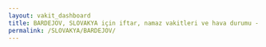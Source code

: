 ```yaml
---
layout: vakit_dashboard
title: BARDEJOV, SLOVAKYA için iftar, namaz vakitleri ve hava durumu - ilçe/eyalet seç
permalink: /SLOVAKYA/BARDEJOV/
---
```


<script type="text/javascript">
  var GLOBAL_COUNTRY = 'SLOVAKYA';
  var GLOBAL_CITY = 'BARDEJOV';
  var GLOBAL_STATE = '';
  var lat = 72;
  var lon = 21;
</script>
